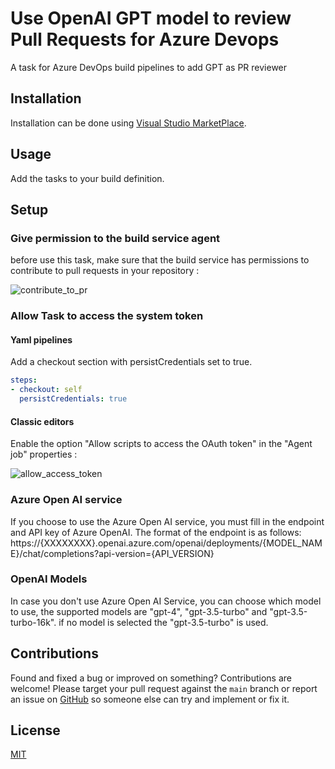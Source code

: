 # Use OpenAI GPT model to review Pull Requests for Azure Devops
A task for Azure DevOps build pipelines to add GPT as PR reviewer

## Installation

Installation can be done using [Visual Studio MarketPlace](https://marketplace.visualstudio.com/items?itemName=mcdonnell-john.GPTPullRequestReview).

## Usage

Add the tasks to your build definition.

## Setup

### Give permission to the build service agent

before use this task, make sure that the build service has permissions to contribute to pull requests in your repository :

![contribute_to_pr](https://github.com/mcdonnell-john/azure-pipeline-gpt-pr-review/blob/main/images/contribute_to_pr.png?raw=true)

### Allow Task to access the system token

#### Yaml pipelines 

Add a checkout section with persistCredentials set to true.

```yaml
steps:
- checkout: self
  persistCredentials: true
```

#### Classic editors 

Enable the option "Allow scripts to access the OAuth token" in the "Agent job" properties :

![allow_access_token](https://github.com/mcdonnell-john/azure-pipeline-gpt-pr-review/blob/main/images/allow_access_token.png?raw=true)

### Azure Open AI service

If you choose to use the Azure Open AI service, you must fill in the endpoint and API key of Azure OpenAI. The format of the endpoint is as follows: https://{XXXXXXXX}.openai.azure.com/openai/deployments/{MODEL_NAME}/chat/completions?api-version={API_VERSION}


### OpenAI Models

In case you don't use Azure Open AI Service, you can choose which model to use, the supported models are "gpt-4", "gpt-3.5-turbo" and "gpt-3.5-turbo-16k". if no model is selected the "gpt-3.5-turbo" is used.

## Contributions

Found and fixed a bug or improved on something? Contributions are welcome! Please target your pull request against the `main` branch or report an issue on [GitHub](https://github.com/mcdonnell-john/azure-pipeline-gpt-pr-review/issues) so someone else can try and implement or fix it.

## License

[MIT](https://raw.githubusercontent.com/mcdonnell-john/azure-pipeline-gpt-pr-review/main/LICENSE)

